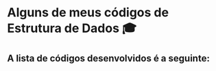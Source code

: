 # Alguns de meus códigos de Estrutura de Dados :mortar_board:

## A lista de códigos desenvolvidos é a seguinte: